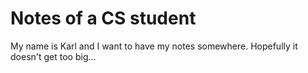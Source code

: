 # Notes of a CS student

My name is Karl and I want to have my notes somewhere. Hopefully it doesn't get too big...
